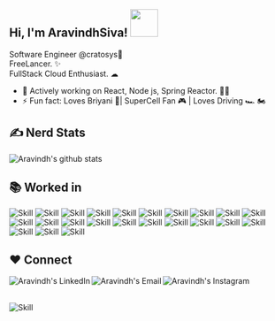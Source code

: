 ## Hi, I'm AravindhSiva! <img src="https://media.giphy.com/media/38UAxTNP9gtq9hSH8f/giphy.gif" width="50"></h2>

Software Engineer @cratosys🎯 <br>
FreeLancer. ✨ <br>
FullStack Cloud Enthusiast. ☁
<br>

- 🔭 Actively working on React, Node js, Spring Reactor. 🐱‍👤
- ⚡ Fun fact: Loves Briyani 🍗| SuperCell Fan 🎮 | Loves Driving 🏎 🏍
  <br>

## ✍ Nerd Stats

![Aravindh's github stats](https://github-readme-stats.vercel.app/api?username=Aravindhsiva&show_icons=true&theme=dark)
<br/>

## 📚 Worked in

![Skill](https://img.shields.io/badge/JavaScript-F7DF1E?style=for-the-badge&logo=javascript&logoColor=black)
![Skill](https://img.shields.io/badge/Node.js-43853D?style=for-the-badge&logo=node.js&logoColor=white)
![Skill](https://img.shields.io/badge/Python-14354C?style=for-the-badge&logo=python&logoColor=white)
![Skill](https://img.shields.io/badge/TypeScript-007ACC?style=for-the-badge&logo=typescript&logoColor=white)
![Skill](https://img.shields.io/badge/Java-ED8B00?style=for-the-badge&logo=java&logoColor=white)
![Skill](https://img.shields.io/badge/Markdown-000000?style=for-the-badge&logo=markdown&logoColor=white)
![Skill](https://img.shields.io/badge/Shell_Script-121011?style=for-the-badge&logo=gnu-bash&logoColor=white)
![Skill](https://img.shields.io/badge/Express.js-404D59?style=for-the-badge)
![Skill](https://img.shields.io/badge/React-20232A?style=for-the-badge&logo=react&logoColor=61DAFB)
![Skill](https://img.shields.io/badge/React_Native-20232A?style=for-the-badge&logo=react&logoColor=61DAFB)
![Skill](https://img.shields.io/badge/Angular-DD0031?style=for-the-badge&logo=angular&logoColor=white)
![Skill](https://img.shields.io/badge/AngularJS-E23237?style=for-the-badge&logo=angularjs&logoColor=white)
![Skill](https://img.shields.io/badge/Bootstrap-563D7C?style=for-the-badge&logo=bootstrap&logoColor=white)
![Skill](https://img.shields.io/badge/Redux-593D88?style=for-the-badge&logo=redux&logoColor=white)
![Skill](https://img.shields.io/badge/React_Router-CA4245?style=for-the-badge&logo=react-router&logoColor=white)
![Skill](https://img.shields.io/badge/jQuery-0769AD?style=for-the-badge&logo=jquery&logoColor=white)
![Skill](https://img.shields.io/badge/Spring-6DB33F?style=for-the-badge&logo=spring&logoColor=white)
![Skill](https://img.shields.io/badge/MySQL-00000F?style=for-the-badge&logo=mysql&logoColor=white)
![Skill](https://img.shields.io/badge/MongoDB-4EA94B?style=for-the-badge&logo=mongodb&logoColor=white)
![Skill](https://img.shields.io/badge/Netlify-00C7B7?style=for-the-badge&logo=netlify&logoColor=white)
![Skill](https://img.shields.io/badge/Heroku-430098?style=for-the-badge&logo=heroku&logoColor=white)
![Skill](https://img.shields.io/badge/Amazon_AWS-232F3E?style=for-the-badge&logo=amazon-aws&logoColor=white)
![Skill](https://img.shields.io/badge/Google_Cloud-4285F4?style=for-the-badge&logo=google-cloud&logoColor=white)

## ❤ Connect

<a href="https://www.linkedin.com/in/aravindhsiva/">
  <img align="left" alt="Aravindh's LinkedIn" src="https://img.icons8.com/bubbles/50/000000/linkedin.png"/>
</a>

<a href="mailto:adamaravindh@gmail.com">
  <img align="left" alt="Aravindh's Email" src="https://img.icons8.com/bubbles/50/000000/gmail.png"/>
</a>

<a href="https://www.instagram.com/aravindh_siva/">
  <img align="left" alt="Aravindh's Instagram" src="https://img.icons8.com/bubbles/50/000000/instagram.png"/>
</a>
<br/><br/>

![Skill](https://forthebadge.com/images/badges/built-with-love.svg)

